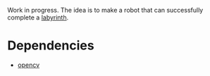 Work in progress. The idea is to make a robot that can successfully complete a
[labyrinth](https://en.wikipedia.org/wiki/Labyrinth_(marble_game)).

# Dependencies #

- [opencv](http://opencv.org/)
